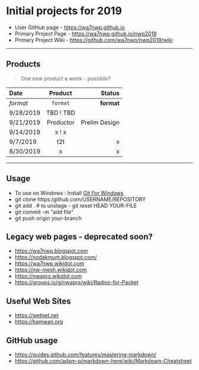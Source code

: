 # Initial projects for 2019
* User GitHub page - https://wa7nwp.github.io
* Primary Project Page - https://wa7nwp.github.io/nwp2019
* Primary Project Wiki - https://github.com/wa7nwp/nwp2019/wiki

---

## Products

> One new product a week - possible?

| Date | Product | Status |
| :----| :----:  | ---: |
| *format* | `format` | **format** |
| 9/28/2019 | TBD ! TBD |
| 9/21/2019 | Productor | Prelim Design |
| 9/14/2019 | x ! x |
| 9/7/2019 | t2t | x |
| 8/30/2019 | x | x |

---

## Usage
+ To use on Windows : Install [Git For Windows](https://gitforwindows.org/)
+ git clone https:/github.com/USERNAME/REPOSITORY
+ git add .  # to unstage - git reset HEAD YOUR-FILE
+ git commit -m "add file"
+ git push origin your-branch

## Legacy web pages - deprecated soon?

+ https://wa7nwp.blogspot.com
+ https://nodakmum.blogspot.com/
+ https://wa7nwp.wikidot.com
+ https://nw-mesh.wikidot.com
+ https://nwaprs.wikidot.com
+ https://groups.io/g/nwaprs/wiki/Radios-for-Packet

## Useful Web Sites
+ https://wetnet.net
+ https://hamwan.org

## GitHub usage
+ https://guides.github.com/features/mastering-markdown/
+ https://github.com/adam-p/markdown-here/wiki/Markdown-Cheatsheet
